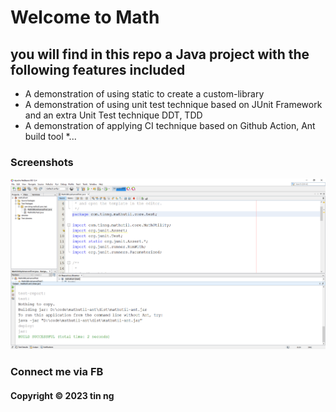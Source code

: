 # Welcome to Math

## you will find in this repo a Java project with the following features included

* A demonstration of using static to create a custom-library
* A demonstration of using unit test technique based on JUnit Framework
and an extra Unit Test technique DDT, TDD
* A demonstration of applying CI technique based on Github Action, Ant build tool
*...

### Screenshots
![Source code with JUnit](https://github.com/YatinCyber/mathutil-ant/blob/main/screenshots/source_code_with_junit.png)


### Connect me via FB
#### Copyright &#169; 2023 tin ng